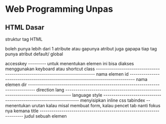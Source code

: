 # Web Programming Unpas
## HTML Dasar

struktur tag HTML

<tagName attribute = "value">

boleh punya lebih dari 1 atribute
atau gapunya atribut juga gapapa
tiap tag punya atribut default/ global

accesskey --------- untuk menentukan elemen ini bisa diakses menggunakan keyboard atau shortcut
class ----------------------------------------------------------------------------- nama elemen
id -------------------------------------------------------------------------------- nama elemen
dir --------------------------------------------------------------------------------- direction
lang --------------------------------------------------------------------------------- language
style ------------------------------------------------------------------ menyisipkan inline css
tabindex -- menentukan urutan kalau misal membuat form, kalau pencet tab nanti fokus nya kemana
title --------------------------------------------------------------------- judul sebuah elemen